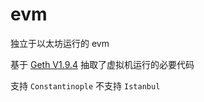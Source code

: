 # evm

独立于以太坊运行的 evm

基于 [Geth V1.9.4](https://github.com/tpkeeper/evm/releases/tag/v1.9.4) 抽取了虚拟机运行的必要代码

支持 `Constantinople`
不支持 `Istanbul`

